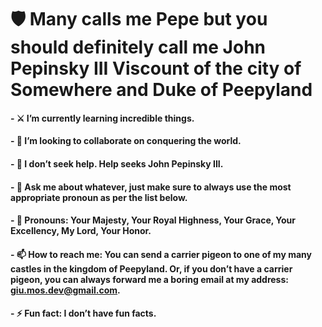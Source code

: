 # 🛡️ Many calls me Pepe but you should definitely call me John Pepinsky III Viscount of the city of Somewhere and Duke of Peepyland

#### - ⚔️ I’m currently learning incredible things.
  
#### - 👯 I’m looking to collaborate on conquering the world.
  
#### - 🤔 I don’t seek help. Help seeks John Pepinsky III.
  
#### - 💬 Ask me about whatever, just make sure to always use the most appropriate pronoun as per the list below.

#### - 👑 Pronouns: Your Majesty, Your Royal Highness, Your Grace, Your Excellency, My Lord, Your Honor.

#### - 📫 How to reach me: You can send a carrier pigeon to one of my many castles in the kingdom of Peepyland. Or, if you don’t have a carrier pigeon, you can always forward me a boring email at my address: giu.mos.dev@gmail.com.

#### - ⚡ Fun fact: I don’t have fun facts.

